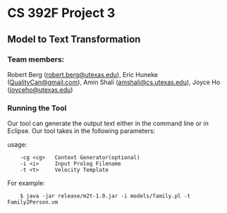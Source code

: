 CS 392F Project 3
=================

Model to Text Transformation
----------------------------

### Team members:
Robert Berg (robert.berg@utexas.edu), Eric Huneke (QualityCan@gmail.com), 
Amin Shali (amshali@cs.utexas.edu), Joyce Ho (joyceho@utexas.edu)

### Running the Tool

Our tool can generate the output text either in the command line or in Eclipse. 
Our tool takes in the following parameters:

usage:

        -cg <cg>   Context Generator(optional)
        -i <i>     Input Prolog Filename
        -t <t>     Velocity Template

For example:

        $ java -jar release/m2t-1.0.jar -i models/family.pl -t Family2Person.vm

